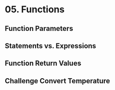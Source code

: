 # 05. Functions

## Function Parameters

## Statements vs. Expressions

## Function Return Values

## Challenge Convert Temperature

